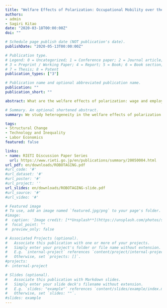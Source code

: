 ```yaml
---
title: "Welfare Effects of Polarization: Occupational Mobility over the Life-cycle"
authors:
- admin  
- Sagiri Kitao
date: "2020-03-18T00:00:00Z"
doi: ""

# Schedule page publish date (NOT publication's date).
publishDate: "2020-05-13T00:00:00Z"

# Publication type.
# Legend: 0 = Uncategorized; 1 = Conference paper; 2 = Journal article;
# 3 = Preprint / Working Paper; 4 = Report; 5 = Book; 6 = Book section;
# 7 = Thesis; 8 = Patent
publication_types: ["3"]

# Publication name and optional abbreviated publication name.
publication: ""
publication_short: ""

abstract: What are the welfare effects of polarization: wage and employment losses of middle-class workers relative to low- and high-skill groups? We build a model of overlapping generations who choose consumption, savings, labor supply, and occupations over their life-cycles, and accumulate human capital. We simulate a wage shift observed since the early 1980s and investigate individuals' responses. Polarization improves welfare of young individuals that are high-skilled, while it hurts low-skilled individuals across all ages and especially younger ones. The gain of the high-skilled is larger for generations entering in later periods, who can fully exploit the rising skill premium.

# Summary. An optional shortened abstract.
summary: We study heterogeneity in the welfare effects of polarization in the US labor market

tags:
- Structural Change
- Technology and Inequality
- Labor Economics
featured: false

links:
- name: RIETI Discussion Paper Series
  url: https://www.rieti.go.jp/en/publications/summary/20050004.html
url_pdf: en/downloads/ROBOTAGING.pdf
#url_code: '#'
#url_dataset: '#'
#url_poster: '#'
#url_project: ''
url_slides: en/downloads/ROBOTAGING-slide.pdf
#url_source: '#'
#url_video: '#'

# Featured image
# To use, add an image named `featured.jpg/png` to your page's folder. 
#image:
#  caption: 'Image credit: [**Unsplash**](https://unsplash.com/photos/s9CC2SKySJM)'
#  focal_point: ""
#  preview_only: false

# Associated Projects (optional).
#   Associate this publication with one or more of your projects.
#   Simply enter your project's folder or file name without extension.
#   E.g. `internal-project` references `content/project/internal-project/index.md`.
#   Otherwise, set `projects: []`.
#projects:
#- internal-project

# Slides (optional).
#   Associate this publication with Markdown slides.
#   Simply enter your slide deck's filename without extension.
#   E.g. `slides: "example"` references `content/slides/example/index.md`.
#   Otherwise, set `slides: ""`.
#slides: example
---
```

